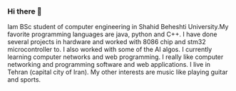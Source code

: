 ### Hi there 👋

<!--
**Alirezaprogramerrd99/Alirezaprogramerrd99** is a ✨ _special_ ✨ repository because its `README.md` (this file) appears on your GitHub profile.

Here are some ideas to get you started:

- 🔭 I’m currently working on ...
- 🌱 I’m currently learning ...
- 👯 I’m looking to collaborate on ...
- 🤔 I’m looking for help with ...
- 💬 Ask me about ...
- 📫 How to reach me: ...
- 😄 Pronouns: ...
- ⚡ Fun fact: ...
--> 

Iam BSc student of computer engineering in Shahid Beheshti University.My favorite programming languages are java, python and C++. I have done several projects in hardware and worked with 8086 chip and stm32 microcontroller to.
I also worked with some of the AI algos.
I currently learning computer networks and web programming.
I really like computer networking and programming software and web applications.
I live in Tehran (capital city of Iran). My other interests are music like playing guitar and sports.

